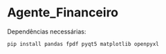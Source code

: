 # Agente_Financeiro
Dependências necessárias:
```
pip install pandas fpdf pyqt5 matplotlib openpyxl
```
